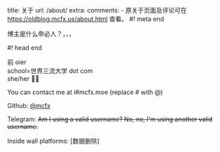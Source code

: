 title: 关于
url: /about/
extra:
  comments:
    - 原关于页面及评论可在 <a href="https://oldblog.mcfx.us/about.html">https://oldblog.mcfx.us/about.html</a> 查看。
#! meta end

博主是什么申必人？，，，

#! head end

前 oier  
school=世界三流大学 dot com  
she/her 🏳️‍⚧️

You can contact me at i#mcfx.moe (replace # with @)

Github: [@mcfx](https://github.com/mcfx)

Telegram: ~~Am I using a valid username? No, no, I'm using another valid username.~~

Inside wall platforms: \[数据删除\]